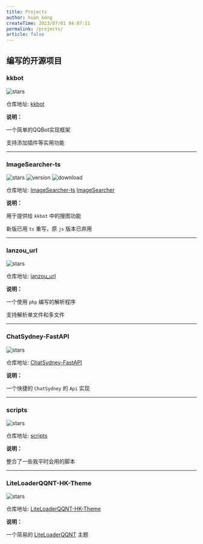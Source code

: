 ```yaml
---
title: Projects
author: huan_kong
createTime: 2023/07/01 04:07:11
permalink: /projects/
article: false
---
```


## 编写的开源项目

### kkbot

![stars](https://img.shields.io/github/stars/huankong233/kkbot?style=social)

仓库地址: [kkbot](https://github.com/huankong233/kkbot)

**说明：**

一个简单的QQBot实现框架

支持添加插件等实用功能

----

### ImageSearcher-ts

![stars](https://img.shields.io/github/stars/huankong233/ImageSearcher-ts?style=social)
![version](https://img.shields.io/npm/v/image_searcher?style=flat-square)
![download](https://img.shields.io/npm/dt/image_searcher?style=flat-square)

仓库地址: [ImageSearcher-ts](https://github.com/huankong233/ImageSearcher-ts) [ImageSearcher](https://github.com/huankong233/ImageSearcher)

**说明：**

用于提供给 `kkbot` 中的搜图功能

新版已用 `ts` 重写，原 `js` 版本已弃用

----

### lanzou_url

![stars](https://img.shields.io/github/stars/huankong233/lanzou_url?style=social)

仓库地址: [lanzou_url](https://github.com/huankong233/lanzou_url)

**说明：**

一个使用 `php` 编写的解析程序

支持解析单文件和多文件

----

### ChatSydney-FastAPI

![stars](https://img.shields.io/github/stars/huankong233/ChatSydney-FastAPI?style=social)

仓库地址: [ChatSydney-FastAPI](https://github.com/huankong233/ChatSydney-FastAPI)

**说明：**

一个快捷的 `ChatSydney` 的 `Api` 实现

----

### scripts

![stars](https://img.shields.io/github/stars/huankong233/scripts?style=social)

仓库地址: [scripts](https://github.com/huankong233/scripts)

**说明：**

整合了一些我平时会用的脚本

----

### LiteLoaderQQNT-HK-Theme

![stars](https://img.shields.io/github/stars/huankong233/LiteLoaderQQNT-HK-Theme?style=social)

仓库地址: [LiteLoaderQQNT-HK-Theme](https://github.com/huankong233/LiteLoaderQQNT-HK-Theme)

**说明：**

一个简易的 [LiteLoaderQQNT](https://github.com/mo-jinran/LiteLoaderQQNT) 主题
